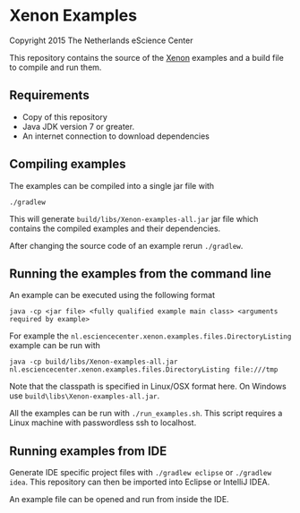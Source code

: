 Xenon Examples
==============

Copyright 2015 The Netherlands eScience Center


This repository contains the source of the [Xenon](https://nlesc.github.io/Xenom) examples
and a build file to compile and run them.

Requirements
------------

* Copy of this repository
* Java JDK version 7 or greater.
* An internet connection to download dependencies

Compiling examples
------------------

The examples can be compiled into a single jar file with
```
./gradlew
```

This will generate `build/libs/Xenon-examples-all.jar` jar file which contains the compiled examples and their dependencies.

After changing the source code of an example rerun `./gradlew`.

Running the examples from the command line
------------------------------------------

An example can be executed using the following format
```
java -cp <jar file> <fully qualified example main class> <arguments required by example>
```

For example the `nl.esciencecenter.xenon.examples.files.DirectoryListing` example can be run with
```
java -cp build/libs/Xenon-examples-all.jar nl.esciencecenter.xenon.examples.files.DirectoryListing file:///tmp
```

Note that the classpath is specified in Linux/OSX format here. On
Windows use `build\libs\Xenon-examples-all.jar`.

All the examples can be run with `./run_examples.sh`.
This script requires a Linux machine with passwordless ssh to localhost.

Running examples from IDE
-------------------------

Generate IDE specific project files with `./gradlew eclipse` or `./gradlew idea`.
This repository can then be imported into Eclipse or IntelliJ IDEA.

An example file can be opened and run from inside the IDE.
